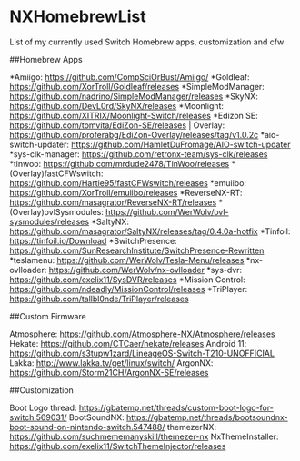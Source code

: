 # NXHomebrewList
List of my currently used Switch Homebrew apps, customization and cfw


##Homebrew Apps

*Amiigo: https://github.com/CompSciOrBust/Amiigo/ 
*Goldleaf: https://github.com/XorTroll/Goldleaf/releases
*SimpleModManager: https://github.com/nadrino/SimpleModManager/releases
*SkyNX: https://github.com/DevL0rd/SkyNX/releases
*Moonlight: https://github.com/XITRIX/Moonlight-Switch/releases
*Edizon SE: https://github.com/tomvita/EdiZon-SE/releases | Overlay: https://github.com/proferabg/EdiZon-Overlay/releases/tag/v1.0.2c
*aio-switch-updater: https://github.com/HamletDuFromage/AIO-switch-updater
*sys-clk-manager: https://github.com/retronx-team/sys-clk/releases
*tinwoo: https://github.com/mrdude2478/TinWoo/releases
*(Overlay)fastCFWswitch: https://github.com/Hartie95/fastCFWswitch/releases
*emuiibo: https://github.com/XorTroll/emuiibo/releases
*ReverseNX-RT: https://github.com/masagrator/ReverseNX-RT/releases
*(Overlay)ovlSysmodules: https://github.com/WerWolv/ovl-sysmodules/releases
*SaltyNX: https://github.com/masagrator/SaltyNX/releases/tag/0.4.0a-hotfix
*Tinfoil: https://tinfoil.io/Download
*SwitchPresence: https://github.com/SunResearchInstitute/SwitchPresence-Rewritten
*teslamenu: https://github.com/WerWolv/Tesla-Menu/releases
*nx-ovlloader: https://github.com/WerWolv/nx-ovlloader
*sys-dvr: https://github.com/exelix11/SysDVR/releases
*Mission Control: https://github.com/ndeadly/MissionControl/releases
*TriPlayer: https://github.com/tallbl0nde/TriPlayer/releases

##Custom Firmware

Atmosphere: https://github.com/Atmosphere-NX/Atmosphere/releases
Hekate: https://github.com/CTCaer/hekate/releases
Android 11: https://github.com/s3tupw1zard/LineageOS-Switch-T210-UNOFFICIAL
Lakka: http://www.lakka.tv/get/linux/switch/
ArgonNX: https://github.com/Storm21CH/ArgonNX-SE/releases


##Customization

Boot Logo thread: https://gbatemp.net/threads/custom-boot-logo-for-switch.569031/
BootSoundNX: https://gbatemp.net/threads/bootsoundnx-boot-sound-on-nintendo-switch.547488/
themezerNX: https://github.com/suchmememanyskill/themezer-nx
NxThemeInstaller: https://github.com/exelix11/SwitchThemeInjector/releases

